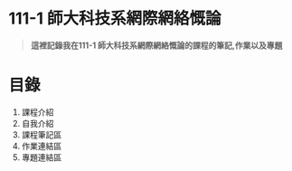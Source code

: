 # 111-1 師大科技系網際網絡慨論
>**這裡記錄我在111-1 師大科技系網際網絡慨論的課程的筆記,作業以及專題**


# 目錄
1. 課程介紹  
2. 自我介紹
3. 課程筆記區
4. 作業連結區
5. 專題連結區

 

 
